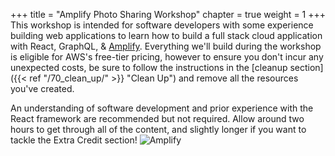 +++
title = "Amplify Photo Sharing Workshop"
chapter = true
weight = 1
+++
This workshop is intended for software developers with some experience building web applications to learn how to build a full stack cloud application with React, GraphQL, & [Amplify](https://docs.amplify.aws/).  Everything we'll build during the workshop is eligible for AWS's free-tier pricing, however to ensure you don't incur any unexpected costs, be sure to follow the instructions in the [cleanup section]({{< ref "/70_clean_up/" >}} "Clean Up") and remove all the resources you've created.

An understanding of software development and prior experience with the React framework are recommended but not required.  Allow around two hours to get through all of the content, and slightly longer if you want to tackle the Extra Credit section! 
![Amplify](/images/amplify-banner.jpg)
